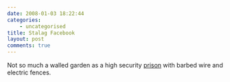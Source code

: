 ```yaml
---
date: 2008-01-03 18:22:44
categories:
    - uncategorised
title: Stalag Facebook
layout: post
comments: true
---
```

Not so much a walled garden as a high security
[prison](http://scobleizer.com/2008/01/03/ive-been-kicked-off-of-facebook/)
with barbed wire and electric fences.
